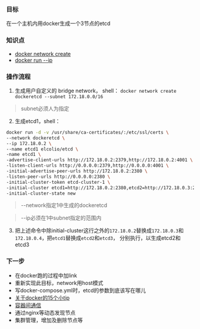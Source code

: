 ### 目标
在一个主机内用docker生成一个3节点的etcd
### 知识点
- [docker network create](./coreos/docker/network.md#create)
- [docker run --ip](./coreos/docker/run.md#指定ip)
### 操作流程
1. 生成用户自定义的 bridge network，
shell： `docker network create dockeretcd --subnet 172.18.0.0/16` 
> subnet必须人为指定
2. 生成etcd1，shell：
```sh
docker run -d -v /usr/share/ca-certificates/:/etc/ssl/certs \
--network dockeretcd \
--ip 172.18.0.2 \
--name etcd1 elcolio/etcd \
-name etcd1 \
-advertise-client-urls http://172.18.0.2:2379,http://172.18.0.2:4001 \
-listen-client-urls http://0.0.0.0:2379,http://0.0.0.0:4001 \
-initial-advertise-peer-urls http://172.18.0.2:2380 \
-listen-peer-urls http://0.0.0.0:2380 \
-initial-cluster-token etcd-cluster-1 \
-initial-cluster etcd1=http://172.18.0.2:2380,etcd2=http://172.18.0.3:2380,etcd3=http://172.18.0.4:2380 \
-initial-cluster-state new
``` 
> --network指定1中生成的dockeretcd

> --ip必须在1中subnet指定的范围内
3. 把上述命令中除initial-cluster这行之外的`172.18.0.2`替换成`172.18.0.3`和`172.18.0.4`，把`etcd1`替换成`etcd2`和`etcd3`，
分别执行，以生成etcd2和etcd3
### 下一步
- 在docker跑的过程中加link
- 重新实现此目标，network用host模式
- 写docker-compose.yml时，etcd的参数到底该写在哪儿
- [关于docker的15个小tip](http://www.cnblogs.com/elnino/p/3899136.html)
- [容器间通信](https://docs.docker.com/engine/userguide/networking/default_network/container-communication/)
- 通过nginx等动态发现节点
- 集群管理，增加及删除节点等
